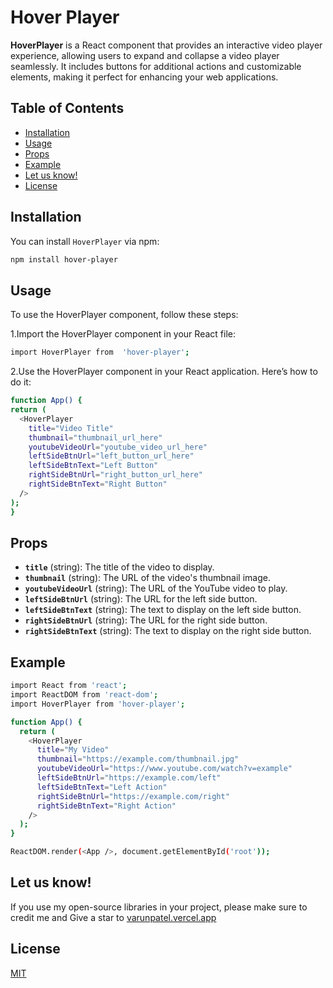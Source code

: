 # Hover Player

**HoverPlayer** is a React component that provides an interactive video player experience, allowing users to expand and collapse a video player seamlessly. It includes buttons for additional actions and customizable elements, making it perfect for enhancing your web applications.

## Table of Contents

- [Installation](#installation)
- [Usage](#usage)
- [Props](#props)
- [Example](#example)
- [Let us know!](#Letusknow)
- [License](#license)

## Installation

You can install `HoverPlayer` via npm:

```bash
npm install hover-player
```

## Usage

To use the HoverPlayer component, follow these steps:

1.Import the HoverPlayer component in your React file:

```bash
import HoverPlayer from  'hover-player';
```

2.Use the HoverPlayer component in your React application. Here’s how to do it:

```bash
function App() {
return (
  <HoverPlayer
    title="Video Title"
    thumbnail="thumbnail_url_here"
    youtubeVideoUrl="youtube_video_url_here"
    leftSideBtnUrl="left_button_url_here"
    leftSideBtnText="Left Button"
    rightSideBtnUrl="right_button_url_here"
    rightSideBtnText="Right Button"
  />
);
}

```

## Props

- **`title`** (string): The title of the video to display.
- **`thumbnail`** (string): The URL of the video's thumbnail image.
- **`youtubeVideoUrl`** (string): The URL of the YouTube video to play.
- **`leftSideBtnUrl`** (string): The URL for the left side button.
- **`leftSideBtnText`** (string): The text to display on the left side button.
- **`rightSideBtnUrl`** (string): The URL for the right side button.
- **`rightSideBtnText`** (string): The text to display on the right side button.

## Example

```bash
import React from 'react';
import ReactDOM from 'react-dom';
import HoverPlayer from 'hover-player';

function App() {
  return (
    <HoverPlayer
      title="My Video"
      thumbnail="https://example.com/thumbnail.jpg"
      youtubeVideoUrl="https://www.youtube.com/watch?v=example"
      leftSideBtnUrl="https://example.com/left"
      leftSideBtnText="Left Action"
      rightSideBtnUrl="https://example.com/right"
      rightSideBtnText="Right Action"
    />
  );
}

ReactDOM.render(<App />, document.getElementById('root'));

```

## Let us know!

If you use my open-source libraries in your project, please make sure to credit me and Give a star to [varunpatel.vercel.app](https://varunpatel.vercel.app/)

## License

[MIT](https://choosealicense.com/licenses/mit/)
